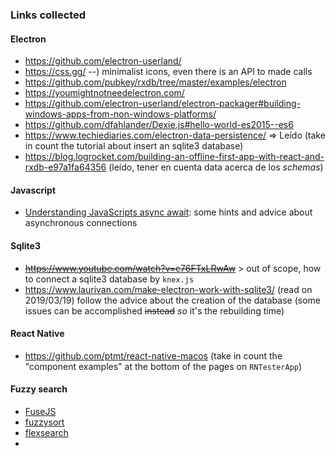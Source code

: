 ### Links collected
#### Electron
* https://github.com/electron-userland/
* https://css.gg/  --) minimalist icons, even there is an API to made calls
* https://github.com/pubkey/rxdb/tree/master/examples/electron  
* https://youmightnotneedelectron.com/
* https://github.com/electron-userland/electron-packager#building-windows-apps-from-non-windows-platforms/
* https://github.com/dfahlander/Dexie.js#hello-world-es2015--es6
* https://www.techiediaries.com/electron-data-persistence/  => Leído  (take in count the tutorial about insert an sqlite3 database)
* https://blog.logrocket.com/building-an-offline-first-app-with-react-and-rxdb-e97a1fa64356  (leído, tener en cuenta data acerca de los _schemas_)
#### Javascript
* [Understanding JavaScripts async await](https://ponyfoo.com/articles/understanding-javascript-async-await): some hints and advice about asynchronous connections
#### Sqlite3
* ~~https://www.youtube.com/watch?v=c76FTxLRwAw~~  > out of scope, how to connect a sqlite3 database by `knex.js`
* https://www.laurivan.com/make-electron-work-with-sqlite3/ (read on 2019/03/19) follow the advice about the creation of the database (some issues can be accomplished ~~instead~~ _so_ it's the rebuilding time)
#### React Native
* https://github.com/ptmt/react-native-macos  (take in count the "component examples" at the bottom of the pages on `RNTesterApp`)
#### Fuzzy search
* [FuseJS](https://fusejs.io/)
* [fuzzysort](https://github.com/farzher/fuzzysort)
* [flexsearch](https://github.com/nextapps-de/flexsearch)
* 